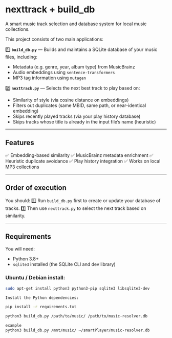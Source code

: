 # nexttrack + build_db

A smart music track selection and database system for local music collections.

This project consists of two main applications:

1️⃣ **`build_db.py`** — Builds and maintains a SQLite database of your music files, including:
- Metadata (e.g. genre, year, album type) from MusicBrainz
- Audio embeddings using `sentence-transformers`
- MP3 tag information using `mutagen`

2️⃣ **`nexttrack.py`** — Selects the next best track to play based on:
- Similarity of style (via cosine distance on embeddings)
- Filters out duplicates (same MBID, same path, or near-identical embedding)
- Skips recently played tracks (via your play history database)
- Skips tracks whose title is already in the input file’s name (heuristic)

---

## **Features**
✅ Embedding-based similarity
✅ MusicBrainz metadata enrichment
✅ Heuristic duplicate avoidance
✅ Play history integration
✅ Works on local MP3 collections

---

## **Order of execution**
You should:
1️⃣ Run `build_db.py` first to create or update your database of tracks.
2️⃣ Then use `nexttrack.py` to select the next track based on similarity.

---

## **Requirements**
You will need:
- Python 3.8+
- `sqlite3` installed (the SQLite CLI and dev library)

### Ubuntu / Debian install:
```bash
sudo apt-get install python3 python3-pip sqlite3 libsqlite3-dev

Install the Python dependencies:

pip install -r requirements.txt

python3 build_db.py /path/to/music/ /path/to/music-resolver.db

example
python3 build_db.py /mnt/music/ ~/smartPlayer/music-resolver.db

